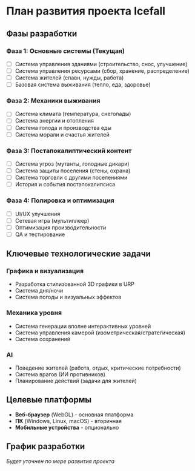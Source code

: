 # План развития проекта Icefall

## Фазы разработки

### Фаза 1: Основные системы (Текущая)
- [ ] Система управления зданиями (строительство, снос, улучшение)
- [ ] Система управления ресурсами (сбор, хранение, распределение)
- [ ] Система жителей (спавн, нужды, работа)
- [ ] Базовая система выживания (тепло, еда, здоровье)

### Фаза 2: Механики выживания
- [ ] Система климата (температура, снегопады)
- [ ] Система энергии и отопления
- [ ] Система голода и производства еды
- [ ] Система морали и счастья жителей

### Фаза 3: Постапокалиптический контент
- [ ] Система угроз (мутанты, голодные дикари)
- [ ] Система защиты поселения (стены, охрана)
- [ ] Система торговли с другими поселениями
- [ ] История и события постапокалипсиса

### Фаза 4: Полировка и оптимизация
- [ ] UI/UX улучшения
- [ ] Сетевая игра (мультиплеер)
- [ ] Оптимизация производительности
- [ ] QA и тестирование

## Ключевые технологические задачи

### Графика и визуализация
- Разработка стилизованной 3D графики в URP
- Система дня/ночи
- Система погоды и визуальных эффектов

### Механика уровня
- Система генерации вполне интерактивных уровней
- Система управления камерой (изометрическая/стратегическая)
- Система сохранений

### AI
- Поведение жителей (работа, отдых, критические потребности)
- Система врагов (ИИ противников)
- Планирование действий (задачи для жителей)

## Целевые платформы

- **Веб-браузер** (WebGL) - основная платформа
- **ПК** (Windows, Linux, macOS) - вторичная
- **Мобильные устройства** - опционально

## График разработки

*Будет уточнен по мере развития проекта*
